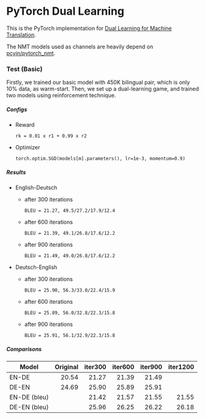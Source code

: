 # PyTorch Dual Learning

This is the PyTorch implementation for [Dual Learning for Machine Translation](https://arxiv.org/abs/1611.00179).

The NMT models used as channels are heavily depend on [pcyin/pytorch\_nmt](https://github.com/pcyin/pytorch_nmt).

### Test (Basic)

Firstly, we trained our basic model with 450K bilingual pair, which is only 10% data, as warm-start. Then, we set up a dual-learning game, and trained two models using reinforcement technique.

##### Configs

- Reward
    ```
    rk = 0.01 x r1 + 0.99 x r2
    ```

- Optimizer
    ```
    torch.optim.SGD(models[m].parameters(), lr=1e-3, momentum=0.9)
    ```

##### Results

- English-Deutsch
    - after 300 iterations
        ```
        BLEU = 21.27, 49.5/27.2/17.9/12.4
        ```
    - after 600 iterations
        ```
        BLEU = 21.39, 49.1/26.8/17.6/12.2
        ```
    - after 900 iterations
        ```
        BLEU = 21.49, 49.0/26.8/17.6/12.2
        ```

- Deutsch-English
    - after 300 iterations
        ```
        BLEU = 25.90, 56.3/33.0/22.4/15.9
        ```
    - after 600 iterations
        ```
        BLEU = 25.89, 56.0/32.8/22.3/15.8
        ```
    - after 900 iterations
        ```
        BLEU = 25.91, 56.1/32.9/22.3/15.8
        ```

##### Comparisons

| Model        | Original | iter300 | iter600 | iter900 | iter1200 |
|--------------|---------:|--------:|--------:|--------:|---------:|
| EN-DE        | 20.54    | 21.27   | 21.39   | 21.49   |          |
| DE-EN        | 24.69    | 25.90   | 25.89   | 25.91   |          |
| EN-DE (bleu) |          | 21.42   | 21.57   | 21.55   | 21.55    |
| DE-EN (bleu) |          | 25.96   | 26.25   | 26.22   | 26.18    |
